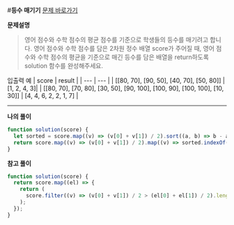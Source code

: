#**등수 매기기**
[문제 바로가기](https://school.programmers.co.kr/learn/courses/30/lessons/120882)

**문제설명**

> 영어 점수와 수학 점수의 평균 점수를 기준으로 학생들의 등수를 매기려고 합니다. 영어 점수와 수학 점수를 담은 2차원 정수 배열 score가 주어질 때, 영어 점수와 수학 점수의 평균을 기준으로 매긴 등수를 담은 배열을 return하도록 solution 함수를 완성해주세요.

입출력 예
| score | result |
| --- | --- |
| [[80, 70], [90, 50], [40, 70], [50, 80]] | [1, 2, 4, 3]|
| [[80, 70], [70, 80], [30, 50], [90, 100], [100, 90], [100, 100], [10, 30]] | [4, 4, 6, 2, 2, 1, 7] |

---

**나의 풀이**

```javascript
function solution(score) {
  let sorted = score.map((v) => (v[0] + v[1]) / 2).sort((a, b) => b - a);
  return score.map((v) => (v[0] + v[1]) / 2).map((v) => sorted.indexOf(v) + 1);
}
```

**참고 풀이**

```javascript
function solution(score) {
  return score.map((el) => {
    return (
      score.filter((v) => (v[0] + v[1]) / 2 > (el[0] + el[1]) / 2).length + 1
    );
  });
}
```

